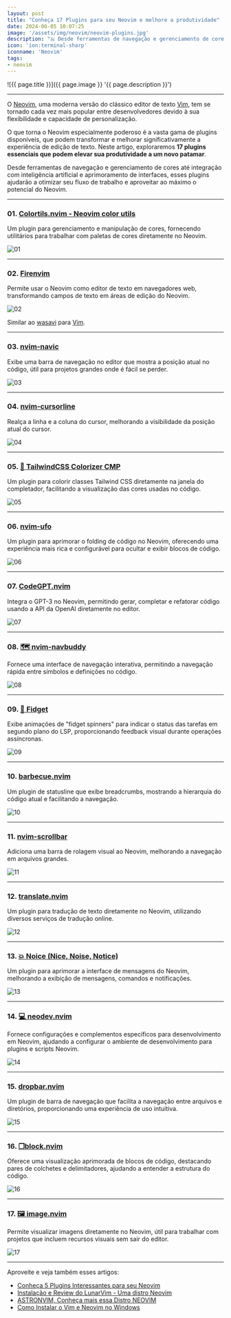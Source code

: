 ```yaml
---
layout: post
title: "Conheça 17 Plugins para seu Neovim e melhore a produtividade"
date: 2024-06-05 10:07:25
image: '/assets/img/neovim/neovim-plugins.jpg'
description: "🇳 Desde ferramentas de navegação e gerenciamento de cores até integração com inteligência artificial e aprimoramento de interfaces."
icon: 'ion:terminal-sharp'
iconname: 'Neovim'
tags:
- neovim
---
```


![{{ page.title }}]({{ page.image }} '{{ page.description }}')

---

O [Neovim](https://terminalroot.com.br/tags#neovim), uma moderna versão do clássico editor de texto [Vim](https://terminalroot.com.br/tags#vim), tem se tornado cada vez mais popular entre desenvolvedores devido à sua flexibilidade e capacidade de personalização. 

O que torna o Neovim especialmente poderoso é a vasta gama de plugins disponíveis, que podem transformar e melhorar significativamente a experiência de edição de texto. Neste artigo, exploraremos **17 plugins essenciais que podem elevar sua produtividade a um novo patamar**. 

Desde ferramentas de navegação e gerenciamento de cores até integração com inteligência artificial e aprimoramento de interfaces, esses plugins ajudarão a otimizar seu fluxo de trabalho e aproveitar ao máximo o potencial do Neovim. 

---

### 01. [Colortils.nvim - Neovim color utils](https://github.com/nvim-colortils/colortils.nvim)
Um plugin para gerenciamento e manipulação de cores, fornecendo utilitários para trabalhar com paletas de cores diretamente no Neovim.

![01](/assets/img/neovim/nvim-plugins/01.jpg) 

---

### 02. [Firenvim](https://github.com/glacambre/firenvim)
Permite usar o Neovim como editor de texto em navegadores web, transformando campos de texto em áreas de edição do Neovim.

![02](/assets/img/neovim/nvim-plugins/02.jpg) 

Similar ao [wasavi](https://chromewebstore.google.com/detail/wasavi/dgogifpkoilgiofhhhodbodcfgomelhe) para [Vim](https://terminalroot.com.br/tags#vim).

---

### 03. [nvim-navic](https://github.com/SmiteshP/nvim-navic)
Exibe uma barra de navegação no editor que mostra a posição atual no código, útil para projetos grandes onde é fácil se perder.

![03](/assets/img/neovim/nvim-plugins/03.jpg) 

---

### 04. [nvim-cursorline](https://github.com/yamatsum/nvim-cursorline)
Realça a linha e a coluna do cursor, melhorando a visibilidade da posição atual do cursor.

![04](/assets/img/neovim/nvim-plugins/04.jpg) 

---

### 05. [🌈 TailwindCSS Colorizer CMP](https://github.com/roobert/tailwindcss-colorizer-cmp.nvim)
Um plugin para colorir classes Tailwind CSS diretamente na janela do completador, facilitando a visualização das cores usadas no código.

![05](/assets/img/neovim/nvim-plugins/05.jpg) 

---

### 06. [nvim-ufo](https://github.com/kevinhwang91/nvim-ufo)
Um plugin para aprimorar o folding de código no Neovim, oferecendo uma experiência mais rica e configurável para ocultar e exibir blocos de código.

![06](/assets/img/neovim/nvim-plugins/06.jpg) 

---

### 07. [CodeGPT.nvim](https://github.com/dpayne/CodeGPT.nvim)
Integra o GPT-3 no Neovim, permitindo gerar, completar e refatorar código usando a API da OpenAI diretamente no editor.

![07](/assets/img/neovim/nvim-plugins/07.jpg) 

---

### 08. [🗺️ nvim-navbuddy](https://github.com/SmiteshP/nvim-navbuddy)
Fornece uma interface de navegação interativa, permitindo a navegação rápida entre símbolos e definições no código.

![08](/assets/img/neovim/nvim-plugins/08.jpg) 

---

### 09. [💫 Fidget](https://github.com/j-hui/fidget.nvim)
Exibe animações de "fidget spinners" para indicar o status das tarefas em segundo plano do LSP, proporcionando feedback visual durante operações assíncronas.

![09](/assets/img/neovim/nvim-plugins/09.jpg) 

---

### 10. [barbecue.nvim](https://github.com/utilyre/barbecue.nvim)
Um plugin de statusline que exibe breadcrumbs, mostrando a hierarquia do código atual e facilitando a navegação.

![10](/assets/img/neovim/nvim-plugins/10.jpg) 

---

### 11. [nvim-scrollbar](https://github.com/petertriho/nvim-scrollbar)
Adiciona uma barra de rolagem visual ao Neovim, melhorando a navegação em arquivos grandes.

![11](/assets/img/neovim/nvim-plugins/11.jpg) 

---

### 12. [translate.nvim](https://github.com/uga-rosa/translate.nvim)
Um plugin para tradução de texto diretamente no Neovim, utilizando diversos serviços de tradução online.

![12](/assets/img/neovim/nvim-plugins/12.jpg) 

---

### 13. [💥 Noice (Nice, Noise, Notice)](https://github.com/folke/noice.nvim)
Um plugin para aprimorar a interface de mensagens do Neovim, melhorando a exibição de mensagens, comandos e notificações.

![13](/assets/img/neovim/nvim-plugins/13.jpg) 

---

### 14. [💻 neodev.nvim](https://github.com/folke/neodev.nvim)
Fornece configurações e complementos específicos para desenvolvimento em Neovim, ajudando a configurar o ambiente de desenvolvimento para plugins e scripts Neovim.

![14](/assets/img/neovim/nvim-plugins/14.jpg) 

---

### 15. [dropbar.nvim](https://github.com/Bekaboo/dropbar.nvim)
Um plugin de barra de navegação que facilita a navegação entre arquivos e diretórios, proporcionando uma experiência de uso intuitiva.

![15](/assets/img/neovim/nvim-plugins/15.jpg) 

---

### 16. [❐block.nvim](https://github.com/HampusHauffman/block.nvim)
Oferece uma visualização aprimorada de blocos de código, destacando pares de colchetes e delimitadores, ajudando a entender a estrutura do código.

![16](/assets/img/neovim/nvim-plugins/16.jpg) 

---

### 17. [🖼️ image.nvim](https://github.com/3rd/image.nvim)
Permite visualizar imagens diretamente no Neovim, útil para trabalhar com projetos que incluem recursos visuais sem sair do editor.

![17](/assets/img/neovim/nvim-plugins/17.jpg) 

---

Aproveite e veja também esses artigos:
+ [Conheça 5 Plugins Interessantes para seu Neovim](https://terminalroot.com.br/2022/05/conheca-5-plugins-interessantes-para-seu-neovim.html)
+ [Instalação e Review do LunarVim - Uma distro Neovim](https://terminalroot.com.br/2022/11/instalacao-e-review-do-lunarvim-uma-distro-neovim.html)
+ [ASTRONVIM, Conheça mais essa Distro NEOVIM](https://terminalroot.com.br/2023/03/astronvim-conheca-mais-essa-distro-neovim.html)
+ [Como Instalar o Vim e Neovim no Windows](https://terminalroot.com.br/2022/12/como-instalar-o-vim-e-neovim-no-windows.html)

